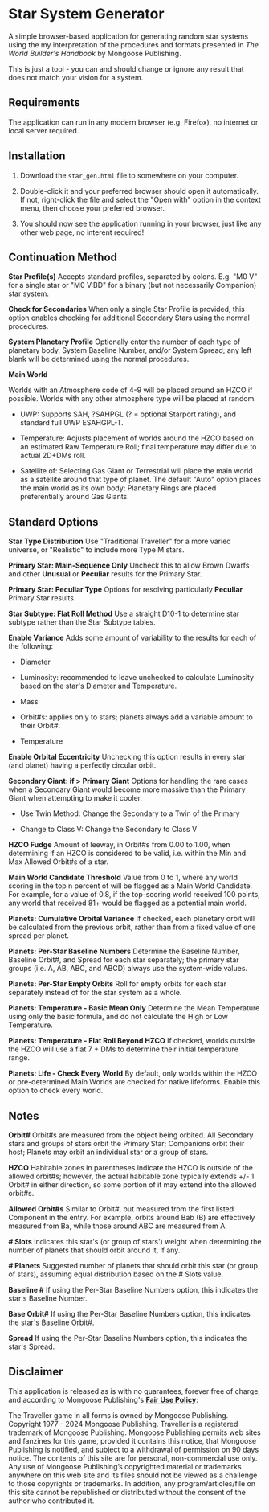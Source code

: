 # Star System Generator

A simple browser-based application for generating random star systems using the my interpretation of the procedures and formats presented in *The World Builder's Handbook* by Mongoose Publishing.

This is just a tool - you can and should change or ignore any result that does not match your vision for a system.

## Requirements

The application can run in any modern browser (e.g. Firefox), no internet or local server required.

## Installation

1. Download the `star_gen.html` file to somewhere on your computer.

2. Double-click it and your preferred browser should open it automatically. If not, right-click the file and select the "Open with" option in the context menu, then choose your preferred browser.

3. You should now see the application running in your browser, just like any other web page, no interent required!

## Continuation Method

**Star Profile(s)** Accepts standard profiles, separated by colons. E.g. "M0 V" for a single star or "M0 V:BD" for a binary (but not necessarily Companion) star system.

**Check for Secondaries** When only a single Star Profile is provided, this option enables checking for additional Secondary Stars using the normal procedures.

**System Planetary Profile** Optionally enter the number of each type of planetary body, System Baseline Number, and/or System Spread; any left blank will be determined using the normal procedures.

**Main World**

Worlds with an Atmosphere code of 4-9 will be placed around an HZCO if possible. Worlds with any other atmosphere type will be placed at random.

- UWP: Supports SAH, ?SAHPGL (? = optional Starport rating), and standard full UWP ESAHGPL-T.

- Temperature: Adjusts placement of worlds around the HZCO based on an estimated Raw Temperature Roll; final temperature may differ due to actual 2D+DMs roll.

- Satellite of: Selecting Gas Giant or Terrestrial will place the main world as a satellite around that type of planet. The default "Auto" option places the main world as its own body; Planetary Rings are placed preferentially around Gas Giants.

## Standard Options

**Star Type Distribution** Use "Traditional Traveller" for a more varied universe, or "Realistic" to include more Type M stars.

**Primary Star: Main-Sequence Only** Uncheck this to allow Brown Dwarfs and other **Unusual** or **Peculiar** results for the Primary Star.

**Primary Star: Peculiar Type** Options for resolving particularly **Peculiar** Primary Star results.

**Star Subtype: Flat Roll Method** Use a straight D10-1 to determine star subtype rather than the Star Subtype tables.

**Enable Variance** Adds some amount of variability to the results for each of the following:

- Diameter

- Luminosity: recommended to leave unchecked to calculate Luminosity based on the star's Diameter and Temperature.

- Mass

- Orbit#s: applies only to stars; planets always add a variable amount to their Orbit#.

- Temperature

**Enable Orbital Eccentricity** Unchecking this option results in every star (and planet) having a perfectly circular orbit.

**Secondary Giant: if > Primary Giant** Options for handling the rare cases when a Secondary Giant would become more massive than the Primary Giant when attempting to make it cooler.

- Use Twin Method: Change the Secondary to a Twin of the Primary

- Change to Class V: Change the Secondary to Class V

**HZCO Fudge** Amount of leeway, in Orbit#s from 0.00 to 1.00, when determining if an HZCO is considered to be valid, i.e. within the Min and Max Allowed Orbit#s of a star.

**Main World Candidate Threshold** Value from 0 to 1, where any world scoring in the top n percent of will be flagged as a Main World Candidate. For example, for a value of 0.8, if the top-scoring world received 100 points, any world that received 81+ would be flagged as a potential main world.

**Planets: Cumulative Orbital Variance** If checked, each planetary orbit will be calculated from the previous orbit, rather than from a fixed value of one spread per planet.

**Planets: Per-Star Baseline Numbers** Determine the Baseline Number, Baseline Orbit#, and Spread for each star separately; the primary star groups (i.e. A, AB, ABC, and ABCD) always use the system-wide values.

**Planets: Per-Star Empty Orbits** Roll for empty orbits for each star separately instead of for the star system as a whole.

**Planets: Temperature - Basic Mean Only** Determine the Mean Temperature using only the basic formula, and do not calculate the High or Low Temperature.

**Planets: Temperature - Flat Roll Beyond HZCO** If checked, worlds outside the HZCO will use a flat 7 + DMs to determine their initial temperature range.

**Planets: Life - Check Every World** By default, only worlds within the HZCO or pre-determined Main Worlds are checked for native lifeforms. Enable this option to check every world.

## Notes

**Orbit#** Orbit#s are measured from the object being orbited. All Secondary stars and groups of stars orbit the Primary Star; Companions orbit their host; Planets may orbit an individual star or a group of stars.

**HZCO** Habitable zones in parentheses indicate the HZCO is outside of the allowed orbit#s; however, the actual habitable zone typically extends +/- 1 Orbit# in either direction, so some portion of it may extend into the allowed orbit#s.

**Allowed Orbit#s** Similar to Orbit#, but measured from the first listed Component in the entry. For example, orbits around Bab (B) are effectively measured from Ba, while those around ABC are measured from A.

**# Slots** Indicates this star's (or group of stars') weight when determining the number of planets that should orbit around it, if any.

**# Planets** Suggested number of planets that should orbit this star (or group of stars), assuming equal distribution based on the # Slots value.

**Baseline #** If using the Per-Star Baseline Numbers option, this indicates the star's Baseline Number.

**Base Orbit#** If using the Per-Star Baseline Numbers option, this indicates the star's Baseline Orbit#.

**Spread** If using the Per-Star Baseline Numbers option, this indicates the star's Spread.

## Disclaimer

This application is released as is with no guarantees, forever free of charge, and according to Mongoose Publishing's [**Fair Use Policy**](https://cdn.shopify.com/s/files/1/0609/6139/0839/files/Traveller_Fair_Use_Policy_2024.pdf?v=1725357857):

The Traveller game in all forms is owned by Mongoose Publishing. Copyright 1977 - 2024 Mongoose Publishing. Traveller is a registered trademark of Mongoose Publishing. Mongoose Publishing permits web sites and fanzines for this game, provided it contains this notice, that Mongoose Publishing is notified, and subject to a withdrawal of permission on 90 days notice. The contents of this site are for personal, non-commercial use only. Any use of Mongoose Publishing’s copyrighted material or trademarks anywhere on this web site and its files should not be viewed as a challenge to those copyrights or trademarks. In addition, any program/articles/file on this site cannot be republished or distributed without the consent of the author who contributed it.
